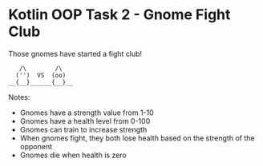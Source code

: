 # Kotlin OOP Task 2 - Gnome Fight Club

Those gnomes have started a fight club!

```
   /\        /\
  ('')  VS  (oo)
__{__}______{__}__
```

Notes:
- Gnomes have a strength value from 1-10
- Gnomes have a health level from 0-100
- Gnomes can train to increase strength
- When gnomes fight, they both lose health based on the strength of the opponent
- Gnomes die when health is zero

